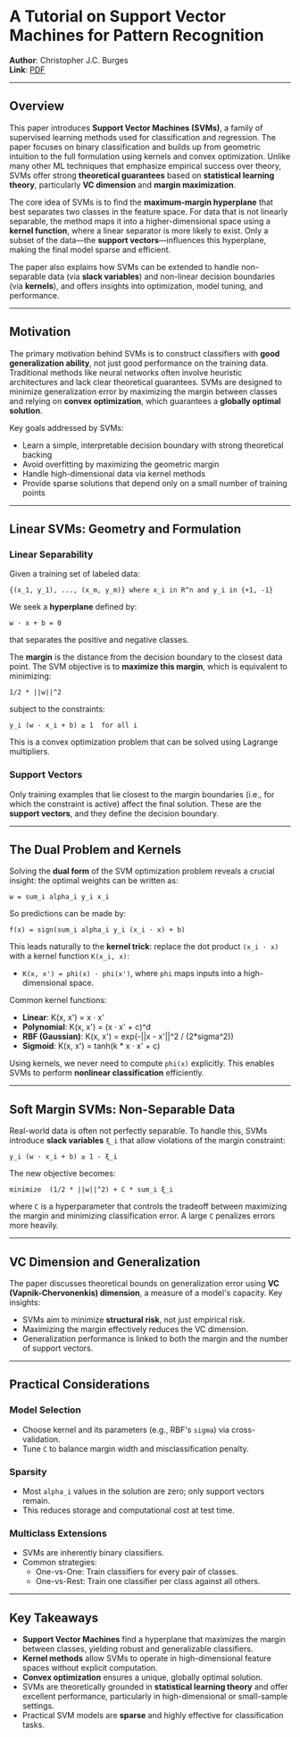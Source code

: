 # A Tutorial on Support Vector Machines for Pattern Recognition

**Author**: Christopher J.C. Burges\
**Link**: [PDF](https://link.springer.com/content/pdf/10.1023/A:1022627411411.pdf)

---

## Overview

This paper introduces **Support Vector Machines (SVMs)**, a family of supervised learning methods used for classification and regression. The paper focuses on binary classification and builds up from geometric intuition to the full formulation using kernels and convex optimization. Unlike many other ML techniques that emphasize empirical success over theory, SVMs offer strong **theoretical guarantees** based on **statistical learning theory**, particularly **VC dimension** and **margin maximization**.

The core idea of SVMs is to find the **maximum-margin hyperplane** that best separates two classes in the feature space. For data that is not linearly separable, the method maps it into a higher-dimensional space using a **kernel function**, where a linear separator is more likely to exist. Only a subset of the data—the **support vectors**—influences this hyperplane, making the final model sparse and efficient.

The paper also explains how SVMs can be extended to handle non-separable data (via **slack variables**) and non-linear decision boundaries (via **kernels**), and offers insights into optimization, model tuning, and performance.

---

## Motivation

The primary motivation behind SVMs is to construct classifiers with **good generalization ability**, not just good performance on the training data. Traditional methods like neural networks often involve heuristic architectures and lack clear theoretical guarantees. SVMs are designed to minimize generalization error by maximizing the margin between classes and relying on **convex optimization**, which guarantees a **globally optimal solution**.

Key goals addressed by SVMs:

- Learn a simple, interpretable decision boundary with strong theoretical backing
- Avoid overfitting by maximizing the geometric margin
- Handle high-dimensional data via kernel methods
- Provide sparse solutions that depend only on a small number of training points

---

## Linear SVMs: Geometry and Formulation

### Linear Separability

Given a training set of labeled data:

```
{(x_1, y_1), ..., (x_m, y_m)} where x_i in R^n and y_i in {+1, -1}
```

We seek a **hyperplane** defined by:

```
w · x + b = 0
```

that separates the positive and negative classes.

The **margin** is the distance from the decision boundary to the closest data point. The SVM objective is to **maximize this margin**, which is equivalent to minimizing:

```
1/2 * ||w||^2
```

subject to the constraints:

```
y_i (w · x_i + b) ≥ 1  for all i
```

This is a convex optimization problem that can be solved using Lagrange multipliers.

### Support Vectors

Only training examples that lie closest to the margin boundaries (i.e., for which the constraint is active) affect the final solution. These are the **support vectors**, and they define the decision boundary.

---

## The Dual Problem and Kernels

Solving the **dual form** of the SVM optimization problem reveals a crucial insight: the optimal weights can be written as:

```
w = sum_i alpha_i y_i x_i
```

So predictions can be made by:

```
f(x) = sign(sum_i alpha_i y_i (x_i · x) + b)
```

This leads naturally to the **kernel trick**: replace the dot product `(x_i · x)` with a kernel function `K(x_i, x)`:

- `K(x, x') = phi(x) · phi(x')`, where `phi` maps inputs into a high-dimensional space.

Common kernel functions:

- **Linear**: K(x, x') = x · x'
- **Polynomial**: K(x, x') = (x · x' + c)^d
- **RBF (Gaussian)**: K(x, x') = exp(-||x - x'||^2 / (2\*sigma^2))
- **Sigmoid**: K(x, x') = tanh(k \* x · x' + c)

Using kernels, we never need to compute `phi(x)` explicitly. This enables SVMs to perform **nonlinear classification** efficiently.

---

## Soft Margin SVMs: Non-Separable Data

Real-world data is often not perfectly separable. To handle this, SVMs introduce **slack variables** `ξ_i` that allow violations of the margin constraint:

```
y_i (w · x_i + b) ≥ 1 - ξ_i
```

The new objective becomes:

```
minimize  (1/2 * ||w||^2) + C * sum_i ξ_i
```

where `C` is a hyperparameter that controls the tradeoff between maximizing the margin and minimizing classification error. A large `C` penalizes errors more heavily.

---

## VC Dimension and Generalization

The paper discusses theoretical bounds on generalization error using **VC (Vapnik-Chervonenkis) dimension**, a measure of a model's capacity. Key insights:

- SVMs aim to minimize **structural risk**, not just empirical risk.
- Maximizing the margin effectively reduces the VC dimension.
- Generalization performance is linked to both the margin and the number of support vectors.

---

## Practical Considerations

### Model Selection

- Choose kernel and its parameters (e.g., RBF's `sigma`) via cross-validation.
- Tune `C` to balance margin width and misclassification penalty.

### Sparsity

- Most `alpha_i` values in the solution are zero; only support vectors remain.
- This reduces storage and computational cost at test time.

### Multiclass Extensions

- SVMs are inherently binary classifiers.
- Common strategies:
  - One-vs-One: Train classifiers for every pair of classes.
  - One-vs-Rest: Train one classifier per class against all others.

---

## Key Takeaways

- **Support Vector Machines** find a hyperplane that maximizes the margin between classes, yielding robust and generalizable classifiers.
- **Kernel methods** allow SVMs to operate in high-dimensional feature spaces without explicit computation.
- **Convex optimization** ensures a unique, globally optimal solution.
- SVMs are theoretically grounded in **statistical learning theory** and offer excellent performance, particularly in high-dimensional or small-sample settings.
- Practical SVM models are **sparse** and highly effective for classification tasks.
